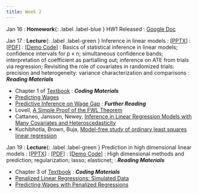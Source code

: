 ```yaml
---
title: Week 2
---
```

Jan 16
: **Homework**{: .label .label-blue } HW1 Released
  : [Google Doc](https://docs.google.com/document/d/1n6LPw88Ce6m3aYpkNLTqnF0mvPNWhCC8wc_hN5NLrNI/edit?usp=sharing)
  
Jan 17
: **Lecture**{: .label .label-green } Inference in linear models
  : [[PPTX]](https://github.com/stanford-msande228/winter23/raw/main/MSANDE228_Lecture3_Inference_in_Linear_Models.pptx)
  : [[PDF]](https://github.com/stanford-msande228/winter23/raw/main/MSANDE228_Lecture3_Inference_in_Linear_Models.pdf)
  : [[Demo Code]](https://github.com/stanford-msande228/winter23/blob/main/Lecture2-Demo.ipynb)
: Basics of statistical inference in linear models; confidence intervals for p « n; simultaneous confidence bands; interpretation of coefficient as partialling out; inference on ATE from trials via regression; Revisiting the role of covariates in randomized trials: precision and heterogeneity: variance characterization and comparisons
: ***Reading Materials***
- Chapter 1 of [Textbook](https://canvas.stanford.edu/courses/168439/files/10880360?wrap=1)
: ***Coding Materials***
- [Predicting Wages](https://github.com/CausalAIBook/MetricsMLNotebooks/blob/main/PM1/PM1_prediction.ipynb)
- [Predictive Inference on Wage Gap](https://github.com/CausalAIBook/MetricsMLNotebooks/blob/main/PM1/inference.ipynb)
: ***Further Reading***
- Lovell, [A Simple Proof of the FWL Theorem](https://www.jstor.org/stable/41426805)
- Cattaneo, Jansson, Newey, [Inference in Linear Regression Models with Many Covariates and Heteroscedasticity](https://www.tandfonline.com/doi/full/10.1080/01621459.2017.1328360)
- Kuchibhotla, Brown, Buja, [Model-free study of ordinary least squares linear regression](https://arxiv.org/pdf/1809.10538.pdf)

Jan 19
: **Lecture**{: .label .label-green } Prediction in high dimensional linear models
  : [[PPTX]](https://github.com/stanford-msande228/winter23/raw/main/MSANDE228_Lecture4_Inference_in_High_Dimensional_Linear_Models.pptx)
  : [[PDF]](https://github.com/stanford-msande228/winter23/raw/main/MSANDE228_Lecture4_Inference_in_High_Dimensional_Linear_Models.pdf)
  : [[Demo Code]](https://github.com/stanford-msande228/winter23/blob/main/Lecture3-Demo.ipynb)
: High dimensional methods and prediction; regularization; lasso; elasticnet;
: ***Reading Materials***
- Chapter 3 of [Textbook](https://canvas.stanford.edu/courses/168439/files/10880360?wrap=1)
: ***Coding Materials***
- [Penalized Linear Regressions: Simulated Data](https://github.com/CausalAIBook/MetricsMLNotebooks/blob/main/PM2/linear-penalized-regs.ipynb)
- [Predicting Wages with Penalized Regressions](https://github.com/CausalAIBook/MetricsMLNotebooks/blob/main/PM2/ml-for-wage-prediction.ipynb)

